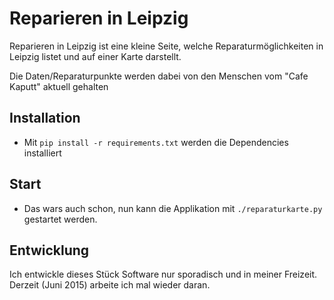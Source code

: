 # Reparieren in Leipzig

Reparieren in Leipzig ist eine kleine Seite, welche Reparaturmöglichkeiten in Leipzig listet und auf einer Karte darstellt. 

Die Daten/Reparaturpunkte werden dabei von den Menschen vom "Cafe Kaputt" aktuell gehalten

## Installation

* Mit `pip install -r requirements.txt` werden die Dependencies installiert

## Start

* Das wars auch schon, nun kann die Applikation mit `./reparaturkarte.py` gestartet werden.

## Entwicklung

Ich entwickle dieses Stück Software nur sporadisch und in meiner Freizeit. Derzeit (Juni 2015) arbeite ich mal wieder daran.
